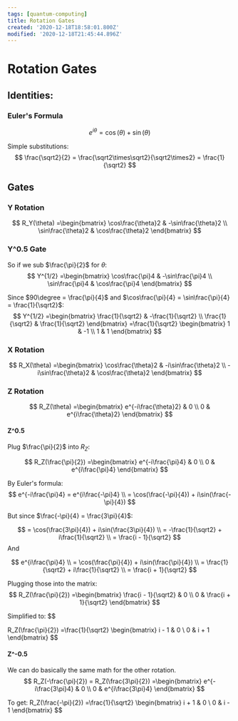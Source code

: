 ```yaml
---
tags: [quantum-computing]
title: Rotation Gates
created: '2020-12-18T18:58:01.800Z'
modified: '2020-12-18T21:45:44.896Z'
---
```


# Rotation Gates

## Identities:

### Euler's Formula
$$
e^{i\theta}=\cos(\theta)+\sin(\theta)
$$

Simple substitutions:
$$
\frac{\sqrt2}{2} = \frac{\sqrt2\times\sqrt2}{\sqrt2\times2} = \frac{1}{\sqrt2}
$$

## Gates

### Y Rotation

$$
R_Y(\theta)
=\begin{bmatrix}
    \cos\frac{\theta}2 & -\sin\frac{\theta}2 \\
    \sin\frac{\theta}2 & \cos\frac{\theta}2
\end{bmatrix}
$$

### Y^0.5 Gate
So if we sub $\frac{\pi}{2}$ for $\theta$:
$$
Y^{1/2}
=\begin{bmatrix}
    \cos\frac{\pi}4 & -\sin\frac{\pi}4 \\
    \sin\frac{\pi}4 & \cos\frac{\pi}4
\end{bmatrix}
$$

Since $90\degree = \frac{\pi}{4}$ and $\cos\frac{\pi}{4} = \sin\frac{\pi}{4} = \frac{1}{\sqrt2}$:
$$
Y^{1/2}
=\begin{bmatrix}
    \frac{1}{\sqrt2} & -\frac{1}{\sqrt2} \\
    \frac{1}{\sqrt2} & \frac{1}{\sqrt2}
\end{bmatrix}
=\frac{1}{\sqrt2} \begin{bmatrix}
    1 & -1 \\
    1 & 1
\end{bmatrix}
$$

### X Rotation
$$
R_X(\theta)
=\begin{bmatrix}
    \cos\frac{\theta}2 & -i\sin\frac{\theta}2 \\
    -i\sin\frac{\theta}2 & \cos\frac{\theta}2
\end{bmatrix}
$$

### Z Rotation
$$
R_Z(\theta)
=\begin{bmatrix}
    e^{-i\frac{\theta}2} & 0 \\
    0 & e^{i\frac{\theta}2}
\end{bmatrix}
$$


#### Z^0.5

Plug $\frac{\pi}{2}$ into $R_Z$:

$$
R_Z(\frac{\pi}{2})
=\begin{bmatrix}
    e^{-i\frac{\pi}4} & 0 \\
    0 & e^{i\frac{\pi}4}
\end{bmatrix}
$$


By Euler's formula:
$$
e^{-i\frac{\pi}4} =
e^{i\frac{-\pi}4}  \\
= \cos(\frac{-\pi}{4}) + i\sin(\frac{-\pi}{4})
$$

But since $\frac{-\pi}{4} = \frac{3\pi}{4}$:

$$
= \cos(\frac{3\pi}{4}) + i\sin(\frac{3\pi}{4})  \\
= -\frac{1}{\sqrt2} + i\frac{1}{\sqrt2} \\
= \frac{i - 1}{\sqrt2}
$$
And

$$
e^{i\frac{\pi}4}  \\
= \cos(\frac{\pi}{4}) + i\sin(\frac{\pi}{4})  \\
= \frac{1}{\sqrt2} + i\frac{1}{\sqrt2} \\
= \frac{i + 1}{\sqrt2}
$$


Plugging those into the matrix:
$$
R_Z(\frac{\pi}{2})
=\begin{bmatrix}
    \frac{i - 1}{\sqrt2} & 0 \\
    0 & \frac{i + 1}{\sqrt2}
\end{bmatrix}
$$

Simplified to:
$$

R_Z(\frac{\pi}{2})
=\frac{1}{\sqrt2}
\begin{bmatrix}
    i - 1 & 0 \\
    0 & i + 1
\end{bmatrix}
$$

#### Z^-0.5

We can do basically the same math for the other rotation.
$$
R_Z(-\frac{\pi}{2})
= R_Z(\frac{3\pi}{2})
=\begin{bmatrix}
    e^{-i\frac{3\pi}4} & 0 \\
    0 & e^{i\frac{3\pi}4}
\end{bmatrix}
$$

To get:
R_Z(\frac{-\pi}{2})
=\frac{1}{\sqrt2}
\begin{bmatrix}
    i + 1 & 0 \\
    0 & i - 1
\end{bmatrix}
$$
